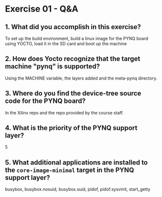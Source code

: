 # Exercise 01 - Q&A

## 1. What did you accomplish in this exercise?
To set up the build environment, build a linux image for the PYNQ board using YOCTO, load it in the SD card and boot up the machine

## 2. How does Yocto recognize that the target machine "pynq" is supported?
Using the MACHINE variable, the layers added and the meta-pynq directory.

## 3. Where do you find the device-tree source code for the PYNQ board?
In the Xilinx repo and the repo provided by the course staff.

## 4. What is the priority of the PYNQ support layer?
5

## 5. What additional applications are installed to the `core-image-minimal` target in the PYNQ support layer?
busybox, busybox.nosuid, busybox.suid, pidof, pidof.sysvinit, start_getty
